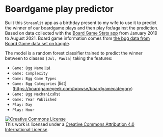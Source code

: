 # Boardgame play predictor

Built this `Streamlit` app as a birthday present to my wife to use it to predict the winner of our boardgame plays and then play for/against the prediction. 
Based on data collected with the [Board Game Stats app](https://www.bgstatsapp.com/) from January 2019 to August 2021. 
Board game information comes from [the bgg data from Board Game data set on kaggle](https://www.kaggle.com/mshepherd/board-games).  

The model is a random forest classifier trained to predict the winner between to classes `[Jul, Paula]` taking the features:
- `Game: Bgg Name` [list](https://boardgamegeek.com/browse/boardgame) 
- `Game: Complexity`
- `Game: Bgg Game Types`
- `Game: Bgg Categories` [list] (https://boardgamegeek.com/browse/boardgamecategory)
- `Game: Bgg Mechanics`[list](https://boardgamegeek.com/browse/boardgamemechanic)
- `Game: Year Published`
- `Play: Day`
- `Play: Hour`

<a rel="license" href="http://creativecommons.org/licenses/by/4.0/"><img alt="Creative Commons License" style="border-width:0" src="https://i.creativecommons.org/l/by/4.0/88x31.png" /></a><br />This work is licensed under a <a rel="license" href="http://creativecommons.org/licenses/by/4.0/">Creative Commons Attribution 4.0 International License</a>.
